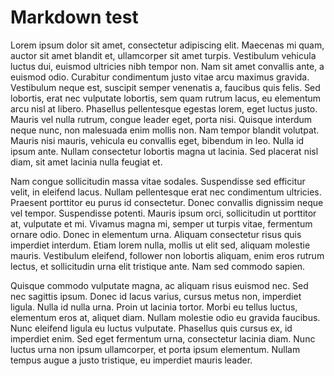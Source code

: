 # Markdown test
 Lorem ipsum dolor sit amet, consectetur adipiscing elit. Maecenas mi quam, auctor sit amet blandit et, ullamcorper sit amet turpis. Vestibulum vehicula luctus dui, euismod ultricies nibh tempor non. Nam sit amet convallis ante, a euismod odio. Curabitur condimentum justo vitae arcu maximus gravida. Vestibulum neque est, suscipit semper venenatis a, faucibus quis felis. Sed lobortis, erat nec vulputate lobortis, sem quam rutrum lacus, eu elementum arcu nisl at libero. Phasellus pellentesque egestas lorem, eget luctus justo. Mauris vel nulla rutrum, congue leader eget, porta nisi. Quisque interdum neque nunc, non malesuada enim mollis non. Nam tempor blandit volutpat. Mauris nisi mauris, vehicula eu convallis eget, bibendum in leo. Nulla id ipsum ante. Nullam consectetur lobortis magna ut lacinia. Sed placerat nisl diam, sit amet lacinia nulla feugiat et.

 Nam congue sollicitudin massa vitae sodales. Suspendisse sed efficitur velit, in eleifend lacus. Nullam pellentesque erat nec condimentum ultricies. Praesent porttitor eu purus id consectetur. Donec convallis dignissim neque vel tempor. Suspendisse potenti. Mauris ipsum orci, sollicitudin ut porttitor at, vulputate et mi. Vivamus magna mi, semper ut turpis vitae, fermentum ornare odio. Donec in elementum urna. Aliquam consectetur risus quis imperdiet interdum. Etiam lorem nulla, mollis ut elit sed, aliquam molestie mauris. Vestibulum eleifend, follower non lobortis aliquam, enim eros rutrum lectus, et sollicitudin urna elit tristique ante. Nam sed commodo sapien.

 Quisque commodo vulputate magna, ac aliquam risus euismod nec. Sed nec sagittis ipsum. Donec id lacus varius, cursus metus non, imperdiet ligula. Nulla id nulla urna. Proin ut lacinia tortor. Morbi eu tellus luctus, elementum eros at, aliquet diam. Nullam molestie odio eu gravida faucibus. Nunc eleifend ligula eu luctus vulputate. Phasellus quis cursus ex, id imperdiet enim. Sed eget fermentum urna, consectetur lacinia diam. Nunc luctus urna non ipsum ullamcorper, et porta ipsum elementum. Nullam tempus augue a justo tristique, eu imperdiet mauris leader. 
